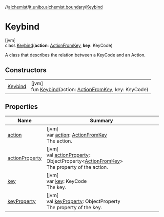 //[alchemist](../../../index.md)/[it.unibo.alchemist.boundary](../index.md)/[Keybind](index.md)

# Keybind

[jvm]\
class [Keybind](index.md)(**action**: [ActionFromKey](../../it.unibo.alchemist.input/-action-from-key/index.md), **key**: KeyCode)

A class that describes the relation between a KeyCode and an Action.

## Constructors

| | |
|---|---|
| [Keybind](-keybind.md) | [jvm]<br>fun [Keybind](-keybind.md)(action: [ActionFromKey](../../it.unibo.alchemist.input/-action-from-key/index.md), key: KeyCode) |

## Properties

| Name | Summary |
|---|---|
| [action](action.md) | [jvm]<br>var [action](action.md): [ActionFromKey](../../it.unibo.alchemist.input/-action-from-key/index.md)<br>The action. |
| [actionProperty](action-property.md) | [jvm]<br>val [actionProperty](action-property.md): ObjectProperty<[ActionFromKey](../../it.unibo.alchemist.input/-action-from-key/index.md)><br>The property of the action. |
| [key](key.md) | [jvm]<br>var [key](key.md): KeyCode<br>The key. |
| [keyProperty](key-property.md) | [jvm]<br>val [keyProperty](key-property.md): ObjectProperty<KeyCode><br>The property of the key. |
